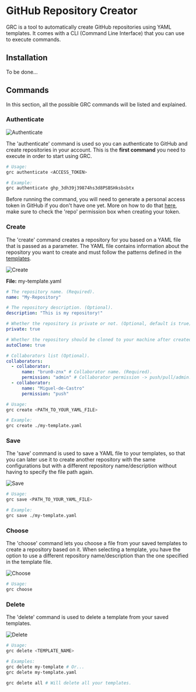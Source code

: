# GitHub Repository Creator

GRC is a tool to automatically create GitHub repositories using YAML templates. It comes with a CLI (Command Line Interface) that you can use to execute commands.

## Installation

To be done...

## Commands

In this section, all the possible GRC commands will be listed and explained.

### Authenticate

![Authenticate](https://user-images.githubusercontent.com/69170322/172030151-00f09557-7129-4fc6-ab73-7b29078e8147.png)

The 'authenticate' command is used so you can authenticate to GitHub and create repositories in your account. This is the **first command** you need to execute in order to start using GRC.

```sh
# Usage:
grc authenticate <ACCESS_TOKEN>

# Example:
grc authenticate ghp_3dh39j39874hs3d8PSBSHksbsbtx
```

Before running the command, you will need to generate a personal access token in GitHub if you don't have one yet. More on how to do that [here](https://docs.github.com/en/authentication/keeping-your-account-and-data-secure/creating-a-personal-access-token), make sure to check the 'repo' permission box when creating your token.

### Create

The 'create' command creates a repository for you based on a YAML file that is passed as a parameter. The YAML file contains information about the repository you want to create and must follow the patterns defined in the [templates](https://github.com/ArthurSudbrackIbarra/GitHub-Repo-Creator/tree/main/templates).

![Create](https://user-images.githubusercontent.com/69170322/172030355-cf5c3e39-4753-4936-9f26-5c8b8a0799db.png)

**File:** my-template.yaml

```yaml
# The repository name. (Required).
name: "My-Repository"

# The repository description. (Optional).
description: "This is my repository!"

# Whether the repository is private or not. (Optional, default is true).
private: true

# Whether the repository should be cloned to your machine after created or not. (Optional, default is true).
autoClone: true

# Collaborators list (Optional).
collaborators:
  - collaborator:
      name: "brun0-znx" # Collaborator name. (Required).
      permission: "admin" # Collaborator permission -> push/pull/admin. (Optional, default is admin).
  - collaborator:
      name: "Miguel-de-Castro"
      permission: "push"
```

```sh
# Usage:
grc create <PATH_TO_YOUR_YAML_FILE>

# Example:
grc create ./my-template.yaml
```

### Save

The 'save' command is used to save a YAML file to your templates, so that you can later use it to create another repository with the same configurations but with a different repository name/description without having to specify the file path again.

![Save](https://user-images.githubusercontent.com/69170322/172030218-a11db610-6de7-40b2-93e3-0466d31677b6.png)

```sh
# Usage:
grc save <PATH_TO_YOUR_YAML_FILE>

# Example:
grc save ./my-template.yaml
```

### Choose

The 'choose' command lets you choose a file from your saved templates to create a repository based on it. When selecting a template, you have the option to use a different repository name/description than the one specified in the template file.

![Choose](https://user-images.githubusercontent.com/69170322/172030272-9f62a9a9-a30e-48bc-8356-ec83b4743737.png)

```sh
# Usage:
grc choose
```

### Delete

The 'delete' command is used to delete a template from your saved templates.

![Delete](https://user-images.githubusercontent.com/69170322/172030289-60f9be26-2575-4e13-a674-ba1519709beb.png)

```sh
# Usage:
grc delete <TEMPLATE_NAME>

# Examples:
grc delete my-template # Or...
grc delete my-template.yaml

grc delete all # Will delete all your templates.
```
